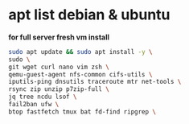 # **apt list debian & ubuntu**

**for full server fresh vm install**

```bash
sudo apt update && sudo apt install -y \
sudo \
git wget curl nano vim zsh \
qemu-guest-agent nfs-common cifs-utils \
iputils-ping dnsutils traceroute mtr net-tools \
rsync zip unzip p7zip-full \
jq tree ncdu lsof \
fail2ban ufw \
btop fastfetch tmux bat fd-find ripgrep \
```
